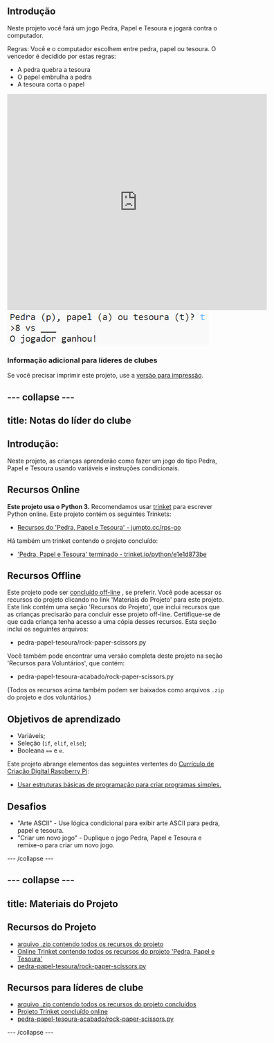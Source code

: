 ## Introdução

Neste projeto você fará um jogo Pedra, Papel e Tesoura e jogará contra o computador.

Regras: Você e o computador escolhem entre pedra, papel ou tesoura. O vencedor é decidido por estas regras:

* A pedra quebra a tesoura
* O papel embrulha a pedra
* A tesoura corta o papel

<div class="trinket">
  <iframe src="https://trinket.io/embed/python/e1e1d873be?outputOnly=true&start=result" width="600" height="500" frameborder="0" marginwidth="0" marginheight="0" allowfullscreen>
  </iframe>
  <img src="images/rps-final.png">
</div>

### Informação adicional para líderes de clubes

Se você precisar imprimir este projeto, use a [versão para impressão](https://projects.raspberrypi.org/en/projects/rock-paper-scissors/print).

## \--- collapse \---

## title: Notas do líder do clube

## Introdução:

Neste projeto, as crianças aprenderão como fazer um jogo do tipo Pedra, Papel e Tesoura usando variáveis ​​e instruções condicionais.

## Recursos Online

**Este projeto usa o Python 3.** Recomendamos usar [trinket](https://trinket.io/) para escrever Python online. Este projeto contém os seguintes Trinkets:

* [Recursos do 'Pedra, Papel e Tesoura' - jumpto.cc/rps-go](http://jumpto.cc/rps-go)

Há também um trinket contendo o projeto concluído:

* ['Pedra, Papel e Tesoura' terminado - trinket.io/python/e1e1d873be](https://trinket.io/python/e1e1d873be)

## Recursos Offline

Este projeto pode ser [concluído off-line](https://www.codeclubprojects.org/en-GB/resources/python-working-offline/) , se preferir. Você pode acessar os recursos do projeto clicando no link 'Materiais do Projeto' para este projeto. Este link contém uma seção 'Recursos do Projeto', que inclui recursos que as crianças precisarão para concluir esse projeto off-line. Certifique-se de que cada criança tenha acesso a uma cópia desses recursos. Esta seção inclui os seguintes arquivos:

* pedra-papel-tesoura/rock-paper-scissors.py

Você também pode encontrar uma versão completa deste projeto na seção 'Recursos para Voluntários', que contém:

* pedra-papel-tesoura-acabado/rock-paper-scissors.py

(Todos os recursos acima também podem ser baixados como arquivos `.zip` do projeto e dos voluntários.)

## Objetivos de aprendizado

* Variáveis;
* Seleção (`if`, `elif`, `else`); 
* Booleana `==` e `e`.

Este projeto abrange elementos das seguintes vertentes do [Currículo de Criação Digital Raspberry Pi](http://rpf.io/curriculum):

* [Usar estruturas básicas de programação para criar programas simples.](https://www.raspberrypi.org/curriculum/programming/creator)

## Desafios

* "Arte ASCII" - Use lógica condicional para exibir arte ASCII para pedra, papel e tesoura. 
* "Criar um novo jogo" - Duplique o jogo Pedra, Papel e Tesoura e remixe-o para criar um novo jogo. 

\--- /collapse \---

## \--- collapse \---

## title: Materiais do Projeto

## Recursos do Projeto

* [arquivo .zip contendo todos os recursos do projeto](resources/rock-paper-scissors-project-resources.zip)
* [Online Trinket contendo todos os recursos do projeto 'Pedra, Papel e Tesoura'](http://jumpto.cc/rps-go)
* [pedra-papel-tesoura/rock-paper-scissors.py](resources/rock-paper-scissors-rock-paper-scissors.py)

## Recursos para líderes de clube

* [arquivo .zip contendo todos os recursos do projeto concluídos](resources/rock-paper-scissors-volunteer-resources.zip)
* [Projeto Trinket concluído online](https://trinket.io/python/e1e1d873be)
* [pedra-papel-tesoura-acabado/rock-paper-scissors.py](resources/rock-paper-scissors-finished-rock-paper-scissors.py)

\--- /collapse \---